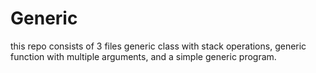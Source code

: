# Generic
this repo consists of 3 files generic class with stack operations, generic function with multiple arguments, and a simple generic program.
